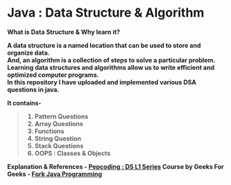 # Java : Data Structure & Algorithm

<b>What is Data Structure & Why learn it?<b> <br>
     <p> A data structure is a named location that can be used to store and organize data.<br>
     And, an algorithm is a collection of steps to solve a particular problem.<br>
     Learning data structures and algorithms allow us to write efficient and optimized computer programs.<br>
     In this repository I have uploaded and implemented various DSA questions in java.<br>
     </p>

It contains-
> 1. Pattern Questions
> 2. Array Questions
> 3. Functions
> 4. String Question
> 5. Stack Questions
> 6. OOPS : Classes & Objects

Explanation & References - <a href="https://www.youtube.com/playlist?list=PL-Jc9J83PIiFj7YSPl2ulcpwy-mwj1SSk">Pepcoding : DS L1 Series</a>
Course by Geeks For Geeks - <a href="https://practice.geeksforgeeks.org/courses/fork-java">Fork Java Programming</a>
